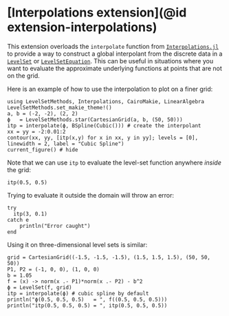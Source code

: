 # [Interpolations extension](@id extension-interpolations)

This extension overloads the `interpolate` function from
[`Interpolations.jl`](https://juliamath.github.io/Interpolations.jl/latest/) to provide a
way to construct a global interpolant from the discrete data in a
[`LevelSet`](@ref) or [`LevelSetEquation`](@ref). This can be useful in situations where you want
to evaluate the approximate underlying functions at points that are not on the grid.

Here is an example of how to use the interpolation to plot on a finer grid:

```@example interpolations
using LevelSetMethods, Interpolations, CairoMakie, LinearAlgebra
LevelSetMethods.set_makie_theme!()
a, b = (-2, -2), (2, 2)
ϕ   = LevelSetMethods.star(CartesianGrid(a, b, (50, 50)))
itp = interpolate(ϕ, BSpline(Cubic())) # create the interpolant
xx = yy = -2:0.01:2
contour(xx, yy, [itp(x,y) for x in xx, y in yy]; levels = [0], linewidth = 2, label = "Cubic Spline")
current_figure() # hide
```

Note that we can use `itp` to evaluate the level-set function anywhere *inside* the grid:

```@example interpolations
itp(0.5, 0.5)
```

Trying to evaluate it outside the domain will throw an error:

```@example interpolations
try
  itp(3, 0.1)
catch e
    println("Error caught")
end
```

Using it on three-dimensional level sets is similar:

```@example interpolations
grid = CartesianGrid((-1.5, -1.5, -1.5), (1.5, 1.5, 1.5), (50, 50, 50))
P1, P2 = (-1, 0, 0), (1, 0, 0)
b = 1.05
f = (x) -> norm(x .- P1)*norm(x .- P2) - b^2
ϕ = LevelSet(f, grid)
itp = interpolate(ϕ) # cubic spline by default
println("ϕ(0.5, 0.5, 0.5)   = ", f((0.5, 0.5, 0.5)))
println("itp(0.5, 0.5, 0.5) = ", itp(0.5, 0.5, 0.5))
```
